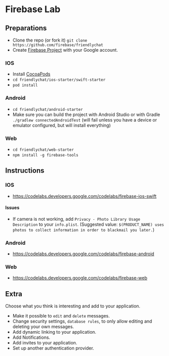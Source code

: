 # Firebase Lab

## Preparations

* Clone the repo (or fork it) `git clone https://github.com/firebase/friendlychat`
* Create [Firebase Project](https://console.firebase.google.com/) with your
  Google account.

### IOS

* Install [CocoaPods](https://guides.cocoapods.org/using/getting-started.html)
* `cd friendlychat/ios-starter/swift-starter`
* `pod install`

### Android

* `cd friendlychat/android-starter`
* Make sure you can build the project with Android Studio or with Gradle
  `./gradlew connectedAndroidTest` (will fail unless you have a device or
  emulator configured, but will install everything)

### Web

* `cd friendlychat/web-starter`
* `npm install -g firebase-tools`


## Instructions

### IOS

* https://codelabs.developers.google.com/codelabs/firebase-ios-swift

#### Issues

* If camera is not working, add `Privacy - Photo Library Usage Description` to
  your `info.plist`. (Suggested value: `$(PRODUCT_NAME) uses photos to collect
  information in order to blackmail you later.`)


### Android

* https://codelabs.developers.google.com/codelabs/firebase-android


### Web

* https://codelabs.developers.google.com/codelabs/firebase-web


## Extra

Choose what you think is interesting and add to your application.

* Make it possible to `edit` and `delete` messages.
* Change security settings, `database rules`, to only allow editing and
  deleting your own messages.
* Add dynamic linking to your application.
* Add Notifications.
* Add invites to your application.
* Set up another authentication provider.


